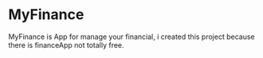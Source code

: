 # MyFinance
MyFinance is App for manage your financial, i created this project because there is financeApp not totally free.
